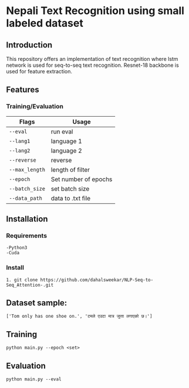 # Nepali Text Recognition using small labeled dataset

## Introduction
This repository offers an implementation of text recognition where lstm network is used for seq-to-seq text recognition. Resnet-18 backbone is used for feature extraction.

## Features

  ### Training/Evaluation

| Flags  | Usage |
| ------------- | ------------- |
| ```--eval``` | run eval | 
| ```--lang1```  | language 1	|                                                                   
| ```--lang2```  | language 2 |
| ```--reverse```  | reverse  | 
| ```--max_length```  | length of filter | 
| ```--epoch```  | Set number of epochs  |
| ```--batch_size```  | set batch size  |
| ```--data_path```  | data to .txt file  |

## Installation
  ### Requirements
    -Python3
    -Cuda

  ### Install
    1. git clone https://github.com/dahalsweekar/NLP-Seq-to-Seq_Attention-.git

## Dataset sample:
```
['Tom only has one shoe on.', 'टमले एउटा मात्र जुत्ता लगाएको छ।']
```
## Training 
 ```
 python main.py --epoch <set>
 ```

## Evaluation

 ```
 python main.py --eval
 ```

